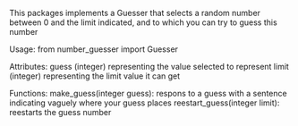 This packages implements a Guesser that selects a random number between 0 and the limit indicated, and to which you can try to guess this number

Usage:
	from number_guesser import Guesser
    
Attributes:
	guess (integer) representing the value selected to represent
	limit (integer) representing the limit value it can get

Functions:
	make_guess(integer guess): respons to a guess with a sentence indicating vaguely where your guess places
	reestart_guess(integer limit): reestarts the guess number